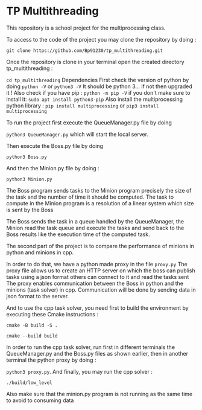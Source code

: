 # TP Multithreading
This repository is a school project for the multiprocessing class. 


To access to the code of the project you may clone the repository by doing :

`git clone https://github.com/Bp91230/tp_multithreading.git`

Once the repository is clone in your terminal open the created directory tp_multithreading :

`cd tp_multithreading`
Dependencies
First check the version of python by doing `python -V` or `python3 -V`
It should be python 3... if not then upgraded it !
Also check if you have pip : `python -m pip -V` if you don't make sure to install it: `sudo apt install python3-pip`
Also install the multiprocessing python library : `pip install multiprocessing` or `pip3 install multiprocessing`






To run the project first execute the QueueManager.py file by doing 



`python3 QueueManager.py`    which will start the local server.

Then execute the Boss.py file by doing 


`python3 Boss.py`

And then the Minion.py file by doing :


`python3 Minion.py`

The Boss program sends tasks to the Minion program precisely the size of the task and the number of time it should be computed. 
The task to compute in the Minion program is a resolution of a linear system which size is sent by the Boss

The Boss sends the task in a queue handled by the QueueManager, the Minion read the task queue and execute the tasks and send back to the Boss 
results like the execution time of the computed task. 

The second part of the project is to compare the performance of minions in python and minions in cpp.


In order to do that, we have a python made proxy in the file `proxy.py`
The proxy file allows us to create an HTTP server on which the boss can publish tasks using a json format others can connect to it and read the tasks sent
The proxy enables communication between the Boss in python and the minions (task solver) in cpp. Communication will be done by sending data in json format to the server.

And to use the cpp task solver, you need first to build the environment by executing these 
Cmake instructions :


`cmake -B build -S .`


`cmake --build build`


In order to run the cpp task solver, run first in different terminals the QueueManager.py and the Boss.py files as shown earlier, then in another terminal the python proxy by doing : 


`python3 proxy.py`. And finally, you may run the cpp solver :


`./build/low_level`

Also make sure that the minion.py program is not running as the same time to avoid to consuming data 




